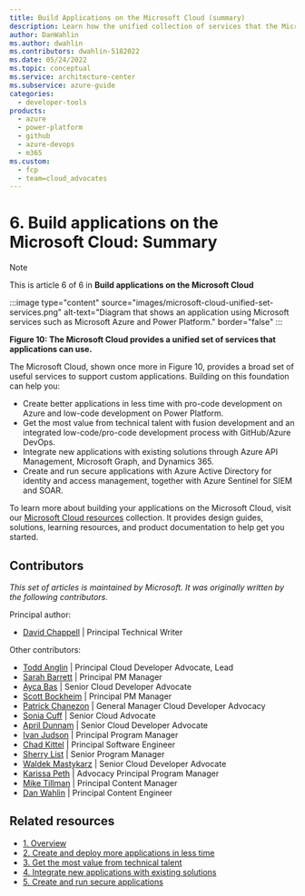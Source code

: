 ```yaml
---
title: Build Applications on the Microsoft Cloud (summary)
description: Learn how the unified collection of services that the Microsoft Cloud provides can deliver more value in less time with better security.
author: DanWahlin
ms.author: dwahlin
ms.contributors: dwahlin-5182022
ms.date: 05/24/2022
ms.topic: conceptual
ms.service: architecture-center
ms.subservice: azure-guide
categories:
  - developer-tools
products:
  - azure
  - power-platform
  - github
  - azure-devops
  - m365
ms.custom:
  - fcp
  - team=cloud_advocates
---
```


# 6. Build applications on the Microsoft Cloud: Summary

> [!Note]
> This is article 6 of 6 in **Build applications on the Microsoft Cloud**

:::image type="content" source="images/microsoft-cloud-unified-set-services.png" alt-text="Diagram that shows an application using Microsoft services such as Microsoft Azure and Power Platform." border="false" :::

**Figure 10: The Microsoft Cloud provides a unified set of services that applications can use.**

The Microsoft Cloud, shown once more in Figure 10, provides a broad set of useful services to support custom applications. Building on this foundation can help you:

- Create better applications in less time with pro-code development on Azure and low-code development on Power Platform.
- Get the most value from technical talent with fusion development and an integrated low-code/pro-code development process with GitHub/Azure DevOps.
- Integrate new applications with existing solutions through Azure API Management, Microsoft Graph, and Dynamics 365.
- Create and run secure applications with Azure Active Directory for identity and access management, together with Azure Sentinel for SIEM and SOAR.

To learn more about building your applications on the Microsoft Cloud, visit our [Microsoft Cloud resources](https://aka.ms/microsoft-cloud-collection) collection. It provides design guides, solutions, learning resources, and product documentation to help get you started.

## Contributors

*This set of articles is maintained by Microsoft. It was originally written by the following contributors.*

Principal author:

- [David Chappell](https://www.linkedin.com/in/davidchappellonlinkedin) | Principal Technical Writer

Other contributors:

- [Todd Anglin](https://www.linkedin.com/in/toddanglin) | Principal Cloud Developer Advocate, Lead
- [Sarah Barrett](https://www.linkedin.com/in/sarah-barrett-42ab1a2a) | Principal PM Manager
- [Ayca Bas](https://www.linkedin.com/in/aycabas) | Senior Cloud Developer Advocate
- [Scott Bockheim](https://www.linkedin.com/in/scottbockheim) | Principal PM Manager
- [Patrick Chanezon](https://www.linkedin.com/in/chanezon) | General Manager Cloud Developer Advocacy
- [Sonia Cuff](https://www.linkedin.com/in/soniacuff) | Senior Cloud Advocate
- [April Dunnam](https://www.linkedin.com/in/aprildunnam) | Senior Cloud Developer Advocate
- [Ivan Judson](https://www.linkedin.com/in/irjudson) | Principal Program Manager
- [Chad Kittel](https://www.linkedin.com/in/chadkittel) | Principal Software Engineer
- [Sherry List](https://www.linkedin.com/in/sherrylist) | Senior Program Manager
- [Waldek Mastykarz](https://www.linkedin.com/in/waldekmastykarz) | Senior Cloud Developer Advocate
- [Karissa Peth](https://www.linkedin.com/in/karissapeth) | Advocacy Principal Program Manager
- [Mike Tillman](https://www.linkedin.com/in/mike-tillman-b978a71) | Principal Content Manager
- [Dan Wahlin](https://www.linkedin.com/in/danwahlin) | Principal Content Engineer

## Related resources

- [1. Overview](overview.md)
- [2. Create and deploy more applications in less time](create-deploy-more-applications-less-time.md)
- [3. Get the most value from technical talent](get-most-value-technical-talent.md)
- [4. Integrate new applications with existing solutions](integrate-new-applications-existing-solutions.md)
- [5. Create and run secure applications](create-run-secure-applications.md)
